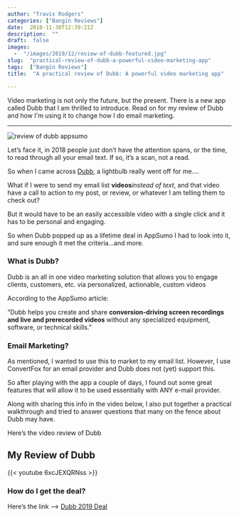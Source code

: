```yaml
---
author: "Travis Rodgers"
categories: ["Bangin Reviews"]
date:  2018-11-30T12:39:21Z
description:  ""
draft:  false
images: 
  -  "/images/2019/12/review-of-dubb-featured.jpg"
slug:  "practical-review-of-dubb-a-powerful-video-marketing-app"
tags:  ["Bangin Reviews"]
title:  "A practical review of Dubb: A powerful video marketing app"

---
```



<div class="lead-paragraph"><span class="dropcap">V</span>ideo marketing is not only the future, but the present. There is a new app called Dubb that I am thrilled to introduce. Read on for my review of Dubb and how I'm using it to change how I do email marketing.</div>
<hr class="lead-hr">
<p class="textcenter"><img data-rjs="2" alt="review of dubb appsumo" src="/images/2019/12/review-of-dubb-featured.jpg"></p>
<p>Let&#8217;s face it, in 2018 people just don&#8217;t have the attention spans, or the time, to read through all your email text. If so, it&#8217;s a scan, not a read.&nbsp;</p>
<p>So when I came across <a href="/recommends/dubb2019" rel="nofollow noopener noreferrer" target="_blank">Dubb</a>, a lightbulb really went off for me&#8230;.</p>
<p>What if I were to send my email list <strong>videos</strong><em>instead of text</em>, and that video have a call to action to my post, or review, or whatever I am telling them to check out?</p>
<p>But it would have to be an easily accessible video with a single click and it has to be personal and engaging.</p>
<p>So when Dubb popped up as a lifetime deal in AppSumo I had to look into it, and sure enough it met the criteria&#8230;and more.&nbsp;</p>
<h3>What is Dubb?</h3>
<p>Dubb is an all in one video marketing solution that allows you to engage clients, customers, etc. via personalized, actionable, custom videos</p>
<p>According to the AppSumo article:</p>
<p>&#8220;Dubb helps you create and share <strong>conversion-driving screen recordings and live and prerecorded videos</strong> without any specialized equipment, software, or technical skills.&#8221;</p>
<h3>Email Marketing?</h3>
<p>As mentioned, I wanted to use this to market to my email list. However, I use ConvertFox for an email provider and Dubb does not (yet) support this.</p>
<p>So after playing with the app a couple of days, I found out some great features that will allow it to be used essentially with ANY e-mail provider.&nbsp;</p>
<p>Along with sharing this info in the video below, I also put together a practical walkthrough and tried to answer questions that many on the fence about Dubb may have.&nbsp;</p>
<p>Here&#8217;s the video review of Dubb</p>
<h2>My Review of Dubb</h2>

{{< youtube 6xcJEXQRNss >}}

<h3>How do I get the deal?</h3>
<p>Here&#8217;s the link &#8212;> <a href="/recommends/dubb2019" target="_blank" rel="nofollow noopener noreferrer">Dubb 2019 Deal</a></p>



